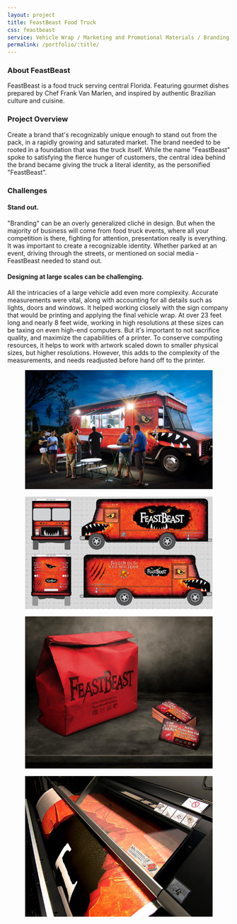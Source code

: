 ```yaml
---
layout: project
title: FeastBeast Food Truck
css: feastbeast
service: Vehicle Wrap / Marketing and Promotional Materials / Branding
permalink: /portfolio/:title/
---
```


### About FeastBeast

FeastBeast is a food truck serving central Florida. Featuring gourmet dishes prepared by Chef Frank Van Marlen, and inspired by authentic Brazilian culture and cuisine.

### Project Overview

Create a brand that's recognizably unique enough to stand out from the pack, in a rapidly growing and saturated market. The brand needed to be rooted in a foundation that was the truck itself. While the name "FeastBeast" spoke to satisfying the fierce hunger of customers, the central idea behind the brand became giving the truck a literal identity, as the personified "FeastBeast".

### Challenges

#### Stand out.

"Branding" can be an overly generalized cliché in design. But when the majority of business will come from food truck events, where all your competition is there, fighting for attention, presentation really is everything. It was important to create a recognizable identity. Whether parked at an event, driving through the streets, or mentioned on social media - FeastBeast needed to stand out.

#### Designing at large scales can be challenging.

All the intricacies of a large vehicle add even more complexity. Accurate measurements were vital, along with accounting for all details such as lights, doors and windows. It helped working closely with the sign company that would be printing and applying the final vehicle wrap. At over 23 feet long and nearly 8 feet wide, working in high resolutions at these sizes can be taxing on even high-end computers. But it's important to not sacrifice quality, and maximize the capabilities of a printer. To conserve computing resources, it helps to work with artwork scaled down to smaller physical sizes, but higher resolutions. However, this adds to the complexity of the measurements, and needs readjusted before hand off to the printer.

<div class="gallery" itemscope itemtype="http://schema.org/ImageGallery">
  <div class="gallery-group">
    <figure itemprop="associatedMedia" itemscope itemtype="http://schema.org/ImageObject">
      <a href="gallery/feastbeast-actionshot.jpg" itemprop="contentUrl" data-size="1229x779"><img src="gallery/feastbeast-actionshot-thumb.jpg" itemprop="thumbnail" alt="Image description" /></a>
    </figure>
  </div>
  <div class="gallery-group">
    <figure itemprop="associatedMedia" itemscope itemtype="http://schema.org/ImageObject">
      <a href="gallery/feastbeast-layout.jpg" itemprop="contentUrl" data-size="1193x716"><img src="gallery/feastbeast-layout-thumb.jpg" itemprop="thumbnail" alt="Image description" /></a>
    </figure>
    <figure itemprop="associatedMedia" itemscope itemtype="http://schema.org/ImageObject">
      <a href="gallery/feastbeast-branding.jpg" itemprop="contentUrl" data-size="1073x872" class="video"><img src="gallery/feastbeast-branding-thumb.jpg" itemprop="thumbnail" alt="Image description" /></a>
    </figure>
    <figure class="large" itemprop="associatedMedia" itemscope itemtype="http://schema.org/ImageObject">
      <a href="gallery/feastbeast-printing.jpg" itemprop="contentUrl" data-size="1200x900" style="background-position: center bottom"><img src="gallery/feastbeast-printing-thumb.jpg" itemprop="thumbnail" alt="Image description" /></a>
    </figure>
  </div>
</div>
